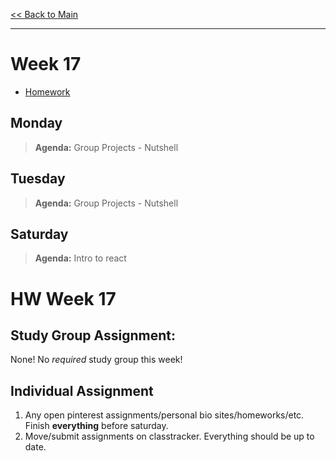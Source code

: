 [<< Back to Main](../README.md)

---
# Week 17
- [Homework](#hw-week-17)

## Monday
> **Agenda:** Group Projects - Nutshell

## Tuesday
> **Agenda:** Group Projects - Nutshell

## Saturday
> **Agenda:** Intro to react

# HW Week 17
## Study Group Assignment:
None! No *required* study group this week!

## Individual Assignment

1. Any open pinterest assignments/personal bio sites/homeworks/etc. Finish **everything** before saturday. 
1. Move/submit assignments on classtracker. Everything should be up to date. 